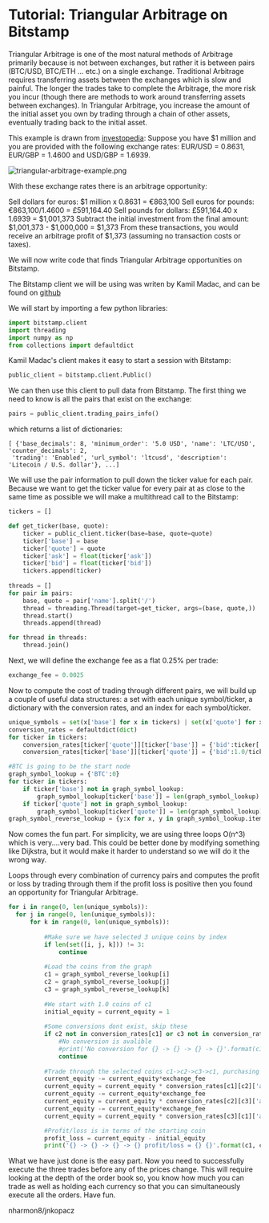 # Tutorial: Triangular Arbitrage on Bitstamp

Triangular Arbitrage is one of the most natural methods of Arbitrage primarily because is not between exchanges, but rather it is between pairs (BTC/USD, BTC/ETH ... etc.) on a single exchange. Traditional Arbitrage requires transferring assets between the exchanges which is slow and painful. The longer the trades take to complete the Arbitrage, the more risk you incur (though there are methods to work around transferring assets between exchanges). In Triangular Arbitrage, you increase the amount of the initial asset you own by trading through a chain of other assets, eventually trading back to the initial asset.


This example is drawn from [investopedia](https://www.investopedia.com/terms/t/triangulararbitrage.asp):
Suppose you have $1 million and you are provided with the following exchange rates: EUR/USD = 0.8631, EUR/GBP = 1.4600 and USD/GBP = 1.6939.

![triangular-arbitrage-example.png]({{site.baseurl}}/media/triangular-arbitrage-example.png)

With these exchange rates there is an arbitrage opportunity:

Sell dollars for euros: $1 million x 0.8631 = €863,100
Sell euros for pounds: €863,100/1.4600 = £591,164.40
Sell pounds for dollars: £591,164.40 x 1.6939 = $1,001,373
Subtract the initial investment from the final amount: $1,001,373 - $1,000,000 = $1,373
From these transactions, you would receive an arbitrage profit of $1,373 (assuming no transaction costs or taxes).      

We will now write code that finds Triangular Arbitrage opportunities on Bitstamp.

The Bitstamp client we will be using was writen by Kamil Madac, and can be found on [github](https://github.com/kmadac/bitstamp-python-client)

We will start by importing a few python libraries:
```python
import bitstamp.client
import threading
import numpy as np
from collections import defaultdict
```

Kamil Madac's client makes it easy to start a session with Bitstamp:

```python
public_client = bitstamp.client.Public()
```

We can then use this client to pull data from Bitstamp. The first thing we need to know is all the pairs that exist on the exchange:
 
 ```python
 pairs = public_client.trading_pairs_info()
 ```
 
which returns a list of dictionaries:
 
 ```python3
 [ {'base_decimals': 8, 'minimum_order': '5.0 USD', 'name': 'LTC/USD', 'counter_decimals': 2,
  'trading': 'Enabled', 'url_symbol': 'ltcusd', 'description': 'Litecoin / U.S. dollar'}, ...]
 ```
 
We will use the pair information to pull down the ticker value for each pair. Because we want to get the ticker value for every pair at as close to the same time as possible we will make a multithread call to the Bitstamp:
 
```python
tickers = []

def get_ticker(base, quote):
    ticker = public_client.ticker(base=base, quote=quote)
    ticker['base'] = base
    ticker['quote'] = quote
    ticker['ask'] = float(ticker['ask'])
    ticker['bid'] = float(ticker['bid'])
    tickers.append(ticker)
    
threads = []
for pair in pairs:
    base, quote = pair['name'].split('/')
    thread = threading.Thread(target=get_ticker, args=(base, quote,))
    thread.start()
    threads.append(thread)

for thread in threads:
    thread.join()
```

Next, we will define the exchange fee as a flat 0.25% per trade:

```python
exchange_fee = 0.0025
```

Now to compute the cost of trading through different pairs, we will build up a couple of useful data structures: a set with each unique symbol/ticker, a dictionary with the conversion rates, and an index for each symbol/ticker. 

```python
unique_symbols = set(x['base'] for x in tickers) | set(x['quote'] for x in tickers)
conversion_rates = defaultdict(dict)
for ticker in tickers:
    conversion_rates[ticker['quote']][ticker['base']] = {'bid':ticker['bid'], 'ask':ticker['ask']}
    conversion_rates[ticker['base']][ticker['quote']] = {'bid':1.0/ticker['ask'], 'ask':1.0/ticker['bid']}

#BTC is going to be the start node
graph_symbol_lookup = {'BTC':0}
for ticker in tickers:
    if ticker['base'] not in graph_symbol_lookup:
        graph_symbol_lookup[ticker['base']] = len(graph_symbol_lookup)
    if ticker['quote'] not in graph_symbol_lookup:
        graph_symbol_lookup[ticker['quote']] = len(graph_symbol_lookup)
graph_symbol_reverse_lookup = {y:x for x, y in graph_symbol_lookup.items()}
```

Now comes the fun part. For simplicity, we are using three loops O(n^3) which is very....very bad. This could be better done by modifying something like Dijkstra, but it would make it harder to understand so we will do it the wrong way.  

Loops through every combination of currency pairs and computes the profit or loss by trading through them if the profit loss is positive then you found an opportunity for Triangular Arbitrage.

```python
for i in range(0, len(unique_symbols)):
  for j in range(0, len(unique_symbols)):
      for k in range(0, len(unique_symbols)):
      
          #Make sure we have selected 3 unique coins by index
          if len(set([i, j, k])) != 3:
              continue
          
          #Load the coins from the graph
          c1 = graph_symbol_reverse_lookup[i]
          c2 = graph_symbol_reverse_lookup[j]
          c3 = graph_symbol_reverse_lookup[k]
          
          #We start with 1.0 coins of c1
          initial_equity = current_equity = 1
          
          #Some conversions dont exist, skip these
          if c2 not in conversion_rates[c1] or c3 not in conversion_rates[c2] or c1 not in conversion_rates[c3]:
              #No conversion is avalible 
              #print('No conversion for {} -> {} -> {} -> {}'.format(c1, c2, c3, c1))
              continue 
          
          #Trade through the selected coins c1->c2->c3->c1, purchasing at the 'ask' price and paying the fee for each trade
          current_equity -= current_equity*exchange_fee
          current_equity = current_equity * conversion_rates[c1][c2]['ask'] 
          current_equity -= current_equity*exchange_fee
          current_equity = current_equity * conversion_rates[c2][c3]['ask']
          current_equity -= current_equity*exchange_fee
          current_equity = current_equity * conversion_rates[c3][c1]['ask']

          #Profit/loss is in terms of the starting coin
          profit_loss = current_equity - initial_equity                    
          print('{} -> {} -> {} -> {} profit/loss = {} {}'.format(c1, c2, c3, c1, c1, profit_loss))
```


What we have just done is the easy part. Now you need to successfully execute the three trades before any of the prices change. This will require looking at the depth of the order book so, you know how much you can trade as well as holding each currency so that you can simultaneously execute all the orders. Have fun. 

nharmon8/jnkopacz





